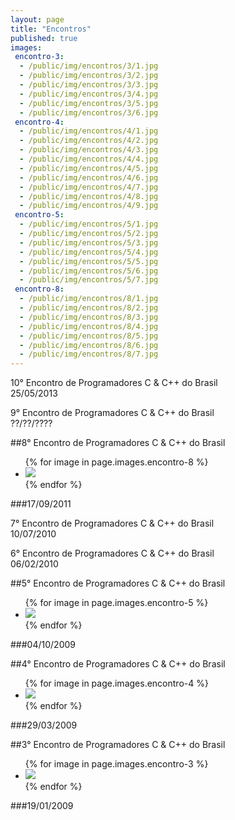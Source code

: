 ```yaml
---
layout: page
title: "Encontros"
published: true
images:
 encontro-3:
  - /public/img/encontros/3/1.jpg
  - /public/img/encontros/3/2.jpg
  - /public/img/encontros/3/3.jpg
  - /public/img/encontros/3/4.jpg
  - /public/img/encontros/3/5.jpg
  - /public/img/encontros/3/6.jpg
 encontro-4:
  - /public/img/encontros/4/1.jpg
  - /public/img/encontros/4/2.jpg
  - /public/img/encontros/4/3.jpg
  - /public/img/encontros/4/4.jpg
  - /public/img/encontros/4/5.jpg
  - /public/img/encontros/4/6.jpg
  - /public/img/encontros/4/7.jpg
  - /public/img/encontros/4/8.jpg
  - /public/img/encontros/4/9.jpg
 encontro-5:
  - /public/img/encontros/5/1.jpg
  - /public/img/encontros/5/2.jpg
  - /public/img/encontros/5/3.jpg
  - /public/img/encontros/5/4.jpg
  - /public/img/encontros/5/5.jpg
  - /public/img/encontros/5/6.jpg
  - /public/img/encontros/5/7.jpg
 encontro-8:
  - /public/img/encontros/8/1.jpg
  - /public/img/encontros/8/2.jpg
  - /public/img/encontros/8/3.jpg
  - /public/img/encontros/8/4.jpg
  - /public/img/encontros/8/5.jpg
  - /public/img/encontros/8/6.jpg
  - /public/img/encontros/8/7.jpg
---
```


10° Encontro de Programadores C & C++ do Brasil  
25/05/2013

9° Encontro de Programadores C & C++ do Brasil  
??/??/????

##8° Encontro de Programadores C & C++ do Brasil  
<div class="flexslider">
  <ul class="slides">
    {% for image in page.images.encontro-8 %}
    <li> <img src="{{ image }}" /> </li>
    {% endfor %}
  </ul>
</div>
###17/09/2011

7° Encontro de Programadores C & C++ do Brasil  
10/07/2010

6° Encontro de Programadores C & C++ do Brasil  
06/02/2010

##5° Encontro de Programadores C & C++ do Brasil

<div class="flexslider">
  <ul class="slides">
    {% for image in page.images.encontro-5 %}
    <li> <img src="{{ image }}" /> </li>
    {% endfor %}
  </ul>
</div>

###04/10/2009

##4° Encontro de Programadores C & C++ do Brasil

<div class="flexslider">
  <ul class="slides">
    {% for image in page.images.encontro-4 %}
    <li> <img src="{{ image }}" /> </li>
    {% endfor %}
  </ul>
</div>

###29/03/2009

##3° Encontro de Programadores C & C++ do Brasil

<div class="flexslider">
  <ul class="slides">
    {% for image in page.images.encontro-3 %}
    <li> <img src="{{ image }}" /> </li>
    {% endfor %}
  </ul>
</div>

###19/01/2009

